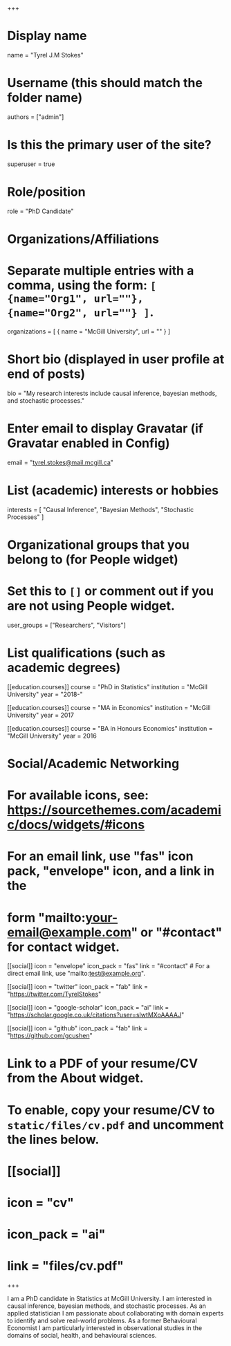 +++
# Display name
name = "Tyrel J.M Stokes"

# Username (this should match the folder name)
authors = ["admin"]

# Is this the primary user of the site?
superuser = true

# Role/position
role = "PhD Candidate"

# Organizations/Affiliations
#   Separate multiple entries with a comma, using the form: `[ {name="Org1", url=""}, {name="Org2", url=""} ]`.
organizations = [ { name = "McGill University", url = "" } ]

# Short bio (displayed in user profile at end of posts)
bio = "My research interests include causal inference, bayesian methods, and stochastic processes."

# Enter email to display Gravatar (if Gravatar enabled in Config)
email = "tyrel.stokes@mail.mcgill.ca"

# List (academic) interests or hobbies
interests = [
  "Causal Inference",
  "Bayesian Methods",
  "Stochastic Processes"
]

# Organizational groups that you belong to (for People widget)
#   Set this to `[]` or comment out if you are not using People widget.
user_groups = ["Researchers", "Visitors"]

# List qualifications (such as academic degrees)
[[education.courses]]
  course = "PhD in Statistics"
  institution = "McGill University"
  year = "2018-"

[[education.courses]]
  course = "MA in Economics"
  institution = "McGill University"
  year = 2017

[[education.courses]]
  course = "BA in Honours Economics"
  institution = "McGill University"
  year = 2016

# Social/Academic Networking
# For available icons, see: https://sourcethemes.com/academic/docs/widgets/#icons
#   For an email link, use "fas" icon pack, "envelope" icon, and a link in the
#   form "mailto:your-email@example.com" or "#contact" for contact widget.

[[social]]
  icon = "envelope"
  icon_pack = "fas"
  link = "#contact"  # For a direct email link, use "mailto:test@example.org".

[[social]]
  icon = "twitter"
  icon_pack = "fab"
  link = "https://twitter.com/TyrelStokes"

[[social]]
  icon = "google-scholar"
  icon_pack = "ai"
  link = "https://scholar.google.co.uk/citations?user=sIwtMXoAAAAJ"

[[social]]
  icon = "github"
  icon_pack = "fab"
  link = "https://github.com/gcushen"

# Link to a PDF of your resume/CV from the About widget.
# To enable, copy your resume/CV to `static/files/cv.pdf` and uncomment the lines below.
# [[social]]
#   icon = "cv"
#   icon_pack = "ai"
#   link = "files/cv.pdf"

+++

I am a PhD candidate in Statistics at McGill University. I am interested in causal inference, bayesian methods, and stochastic processes. As an applied statistician I am passionate about collaborating with domain experts to identify and solve real-world problems. As a former Behavioural Economist I am particularly interested in observational studies in the domains of social, health, and behavioural sciences.


